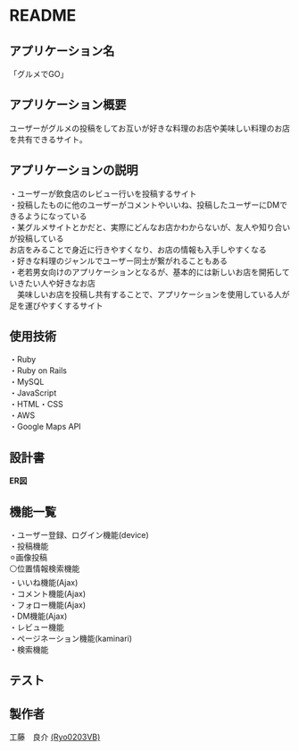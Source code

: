 # README

## アプリケーション名
「グルメでGO」

## アプリケーション概要
 ユーザーがグルメの投稿をしてお互いが好きな料理のお店や美味しい料理のお店を共有できるサイト。

## アプリケーションの説明
・ユーザーが飲食店のレビュー行いを投稿するサイト<br>
・投稿したものに他のユーザーがコメントやいいね、投稿したユーザーにDMできるようになっている<br>
・某グルメサイトとかだと、実際にどんなお店かわからないが、友人や知り合いが投稿している<br>
  お店をみることで身近に行きやすくなり、お店の情報も入手しやすくなる<br>
・好きな料理のジャンルでユーザー同士が繋がれることもある<br>
・老若男女向けのアプリケーションとなるが、基本的には新しいお店を開拓していきたい人や好きなお店<br>
　美味しいお店を投稿し共有することで、アプリケーションを使用している人が足を運びやすくするサイト

## 使用技術
 ・Ruby<br>
 ・Ruby on Rails<br>
 ・MySQL<br>
 ・JavaScript<br>
 ・HTML・CSS<br>
 ・AWS<br>
 ・Google Maps API<br>

 ## 設計書
 **ER図**

## 機能一覧
・ユーザー登録、ログイン機能(device)<br>
・投稿機能<br>
  ⚪︎画像投稿<br>
  ⚪位置情報検索機能<br>
・いいね機能(Ajax)<br>
・コメント機能(Ajax)<br>
・フォロー機能(Ajax)<br>
・DM機能(Ajax)<br>
・レビュー機能<br>
・ページネーション機能(kaminari)<br>
・検索機能<br>

## テスト

## 製作者
 工藤　良介 [(Ryo0203VB)](https://github.com/Ryo0203VB)
